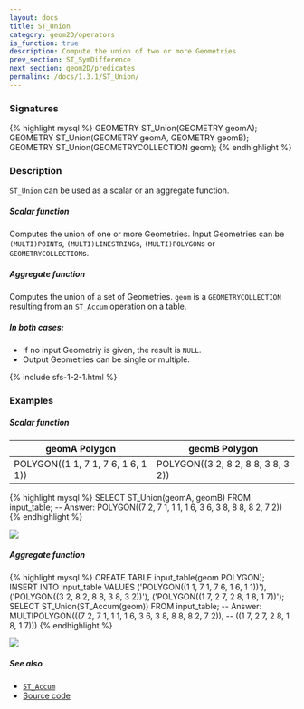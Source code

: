 ```yaml
---
layout: docs
title: ST_Union
category: geom2D/operators
is_function: true
description: Compute the union of two or more Geometries
prev_section: ST_SymDifference
next_section: geom2D/predicates
permalink: /docs/1.3.1/ST_Union/
---
```


### Signatures

{% highlight mysql %}
GEOMETRY ST_Union(GEOMETRY geomA);
GEOMETRY ST_Union(GEOMETRY geomA, GEOMETRY geomB);
GEOMETRY ST_Union(GEOMETRYCOLLECTION geom);
{% endhighlight %}

### Description

`ST_Union` can be used as a scalar or an aggregate function.

##### Scalar function

Computes the union of one or more Geometries.
Input Geometries can be `(MULTI)POINT`s, `(MULTI)LINESTRING`s, `(MULTI)POLYGON`s or `GEOMETRYCOLLECTION`s.

##### Aggregate function
Computes the union of a set of Geometries.
`geom` is a `GEOMETRYCOLLECTION` resulting from an `ST_Accum` operation on a table.

##### In both cases:
  * If no input Geometriy is given, the result is `NULL`.
  * Output Geometries can be single or multiple.

{% include sfs-1-2-1.html %}

### Examples

##### Scalar function

| geomA Polygon                      | geomB Polygon                      |
|------------------------------------|------------------------------------|
| POLYGON((1 1, 7 1, 7 6, 1 6, 1 1)) | POLYGON((3 2, 8 2, 8 8, 3 8, 3 2)) |

{% highlight mysql %}
SELECT ST_Union(geomA, geomB) FROM input_table;
-- Answer: POLYGON((7 2, 7 1, 1 1, 1 6, 3 6, 3 8, 8 8, 8 2, 7 2))
{% endhighlight %}

<img class="displayed" src="../ST_Union_1.png"/>

##### Aggregate function

{% highlight mysql %}
CREATE TABLE input_table(geom POLYGON);
INSERT INTO input_table VALUES
     ('POLYGON((1 1, 7 1, 7 6, 1 6, 1 1))'),
     ('POLYGON((3 2, 8 2, 8 8, 3 8, 3 2))'),
     ('POLYGON((1 7, 2 7, 2 8, 1 8, 1 7))');
SELECT ST_Union(ST_Accum(geom)) FROM input_table;
-- Answer: MULTIPOLYGON(((7 2, 7 1, 1 1, 1 6, 3 6, 3 8, 8 8, 8 2, 7 2)),
--                       ((1 7, 2 7, 2 8, 1 8, 1 7)))
{% endhighlight %}

<img class="displayed" src="../ST_Union_2.png"/>

##### See also

* [`ST_Accum`](../ST_Accum)
* <a href="https://github.com/orbisgis/h2gis/blob/master/h2gis-functions/src/main/java/org/h2gis/functions/spatial/operators/ST_Union.java" target="_blank">Source code</a>

